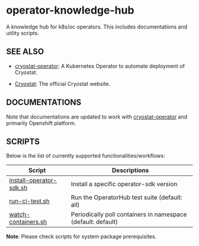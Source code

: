 # operator-knowledge-hub

A knowledge hub for k8s/oc operators. This includes documentations and utility scripts.

## SEE ALSO

* [cryostat-operator](https://github.com/cryostatio/cryostat-operator): A Kubernetes Operator to automate deployment of Cryostat.

* [Cryostat](https://cryostat.io/): The official Cryostat website.

## DOCUMENTATIONS

Note that documentations are updated to work with [cryostat-operator](https://github.com/cryostatio/cryostat-operator) and primarily Openshift platform.


## SCRIPTS

Below is the list of currently supported functionalities/workflows:

| Script | Descriptions |
|--------|--------------|
|[install-operator-sdk.sh](./scripts/install-operator-sdk.sh)| Install a specific operator-sdk version|
|[run-ci-test.sh](./scripts/run-ci-test.sh)| Run the OperatorHub test suite (default: all) |
|[watch-containers.sh](./scripts/watch-containers.sh)| Periodically poll containers in namespace (default: default)|

**Note**: Please check scripts for system package prerequisites.
